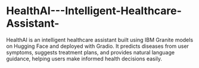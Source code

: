 # HealthAI---Intelligent-Healthcare-Assistant-
HealthAI is an intelligent healthcare assistant built using IBM Granite models on Hugging Face and deployed with Gradio. It predicts diseases from user symptoms, suggests treatment plans, and provides natural language guidance, helping users make informed health decisions easily.
